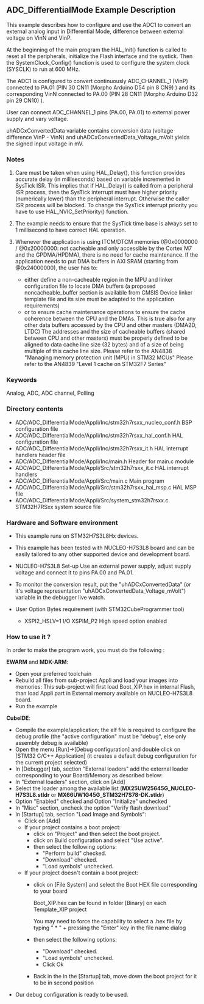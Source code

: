 ## <b>ADC_DifferentialMode Example Description</b>

This example describes how to configure and use the ADC1 to convert an external
analog input in Differential Mode, difference between external voltage on VinN and VinP.

At the beginning of the main program the HAL_Init() function is called to reset
all the peripherals, initialize the Flash interface and the systick.
Then the SystemClock_Config() function is used to configure the system clock (SYSCLK)
to run at 600 MHz.

The ADC1 is configured to convert continuously ADC_CHANNEL_1 (VinP) connected to PA.01 (PIN 30 CN11 (Morpho Arduino D54 pin 8 CN9) )
and its corresponding VinN connected to PA.00 (PIN 28 CN11 (Morpho Arduino D32 pin 29 CN10) ).

User can connect ADC_CHANNEL_1 pins (PA.00, PA.01) to external power supply  and vary voltage.

uhADCxConvertedData variable contains conversion data (voltage difference VinP - VinN)  and uhADCxConvertedData_Voltage_mVolt
yields the signed input voltage in mV.

### <b>Notes</b>

  1. Care must be taken when using HAL_Delay(), this function provides accurate delay (in milliseconds)
     based on variable incremented in SysTick ISR. This implies that if HAL_Delay() is called from
     a peripheral ISR process, then the SysTick interrupt must have higher priority (numerically lower)
     than the peripheral interrupt. Otherwise the caller ISR process will be blocked.
     To change the SysTick interrupt priority you have to use HAL_NVIC_SetPriority() function.

 2.  The example needs to ensure that the SysTick time base is always set to 1 millisecond
     to have correct HAL operation.

 3. Whenever the application is using ITCM/DTCM memories (@0x0000000 / @0x20000000: not cacheable and only accessible
    by the Cortex M7 and the GPDMA/HPDMA), there is no need for cache maintenance.
    If the application needs to put DMA buffers in AXI SRAM (starting from @0x24000000), the user has to:
    - either define a non-cacheable region in the MPU and linker configuration file to locate DMA buffers
      (a proposed noncacheable_buffer section is available from CMSIS Device linker template file and its size must
      be adapted to the application requirements)
    - or to ensure cache maintenance operations to ensure the cache coherence between the CPU and the DMAs.
    This is true also for any other data buffers accessed by the CPU and other masters (DMA2D, LTDC)
    The addresses and the size of cacheable buffers (shared between CPU and other masters)
    must be properly defined to be aligned to data cache line size (32 bytes) and of a size of being multiple
    of this cache line size.
    Please refer to the AN4838 "Managing memory protection unit (MPU) in STM32 MCUs"
    Please refer to the AN4839 "Level 1 cache on STM32F7 Series"

### <b>Keywords</b>

Analog, ADC, ADC channel, Polling

### <b>Directory contents</b>

  - ADC/ADC_DifferentialMode/Appli/Inc/stm32h7rsxx_nucleo_conf.h BSP configuration file
  - ADC/ADC_DifferentialMode/Appli/Inc/stm32h7rsxx_hal_conf.h    HAL configuration file
  - ADC/ADC_DifferentialMode/Appli/Inc/stm32h7rsxx_it.h          HAL interrupt handlers header file
  - ADC/ADC_DifferentialMode/Appli/Inc/main.h                    Header for main.c module
  - ADC/ADC_DifferentialMode/Appli/Src/stm32h7rsxx_it.c          HAL interrupt handlers
  - ADC/ADC_DifferentialMode/Appli/Src/main.c                    Main program
  - ADC/ADC_DifferentialMode/Appli/Src/stm32h7rsxx_hal_msp.c     HAL MSP file
  - ADC/ADC_DifferentialMode/Appli/Src/system_stm32h7rsxx.c      STM32H7RSxx system source file


### <b>Hardware and Software environment</b>

  - This example runs on STM32H7S3L8Hx devices.

  - This example has been tested with NUCLEO-H7S3L8 board and can be
    easily tailored to any other supported device and development board.

  - NUCLEO-H7S3L8 Set-up
    Use an external power supply, adjust supply voltage and connect it to pins PA.00 and PA.01.

  - To monitor the conversion result, put the "uhADCxConvertedData" (or it's voltage representation "uhADCxConvertedData_Voltage_mVolt")
    variable in the debugger live watch.

  - User Option Bytes requirement (with STM32CubeProgrammer tool)

    - XSPI2_HSLV=1     I/O XSPIM_P2 High speed option enabled

### <b>How to use it ?</b>

In order to make the program work, you must do the following :

**EWARM** and **MDK-ARM**:

 - Open your preferred toolchain
 - Rebuild all files from sub-project Appli and load your images into memories: This sub-project will first load Boot_XIP.hex in internal Flash,
   than load Appli part in External memory available on NUCLEO-H7S3L8 board.
 - Run the example

**CubeIDE**:

 - Compile the example/application; the elf file is required to configure the debug profile (the "active configuration" must be "debug", else only assembly debug is available)
 - Open the menu [Run]->[Debug configuration] and double click on  [STM32 C/C++ Application] (it creates a default debug configuration for the current project selected)
 - In [Debugger] tab, section "External  loaders" add the external loader corresponding to your Board/Memory as described below:
 - In "External loaders" section, click on [Add]
 - Select the loader among the available list (**MX25UW25645G_NUCLEO-H7S3L8.stldr** or **MX66UW1G45G_STM32H7S78-DK.stldr**)
 - Option "Enabled" checked and Option "Initialize" unchecked
 - In "Misc" section, uncheck the option "Verify flash download"
 - In [Startup] tab, section "Load Image and Symbols":
   - Click on [Add]
   - If your project contains a boot project:
     - click on "Project" and then select the boot project.
     - click on Build configuration and select "Use active".
     - then select the following options:
       - "Perform build" checked.
       - "Download" checked.
       - "Load symbols" unchecked.
   - If your project doesn't contain a boot project:
     - click on [File System] and select the Boot HEX file corresponding to your board

        Boot_XIP.hex can be found in folder [Binary] on each Template_XIP project

        You may need to force the capability to select a .hex file by typing " * " + pressing the "Enter" key in the file name dialog

     - then select the following options:
       - "Download"      checked.
       - "Load symbols" unchecked.
       - Click Ok
     - Back in the in the [Startup] tab, move down the boot project for it to be in second position
 - Our debug configuration is ready to be used. 
